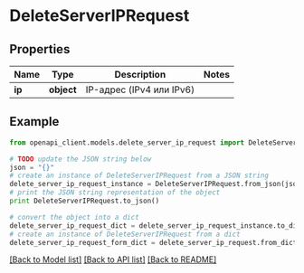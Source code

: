 # DeleteServerIPRequest


## Properties
Name | Type | Description | Notes
------------ | ------------- | ------------- | -------------
**ip** | **object** | IP-адрес (IPv4 или IPv6) | 

## Example

```python
from openapi_client.models.delete_server_ip_request import DeleteServerIPRequest

# TODO update the JSON string below
json = "{}"
# create an instance of DeleteServerIPRequest from a JSON string
delete_server_ip_request_instance = DeleteServerIPRequest.from_json(json)
# print the JSON string representation of the object
print DeleteServerIPRequest.to_json()

# convert the object into a dict
delete_server_ip_request_dict = delete_server_ip_request_instance.to_dict()
# create an instance of DeleteServerIPRequest from a dict
delete_server_ip_request_form_dict = delete_server_ip_request.from_dict(delete_server_ip_request_dict)
```
[[Back to Model list]](../README.md#documentation-for-models) [[Back to API list]](../README.md#documentation-for-api-endpoints) [[Back to README]](../README.md)



